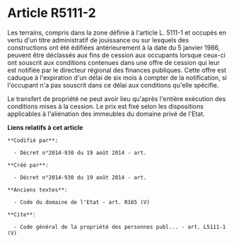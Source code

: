 # Article R5111-2

Les terrains, compris dans la zone définie à l'article L. 5111-1 et occupés en vertu d'un titre administratif de jouissance
ou sur lesquels des constructions ont été édifiées antérieurement à la date du 5 janvier 1986, peuvent être déclassés aux
fins de cession aux occupants lorsque ceux-ci ont souscrit aux conditions contenues dans une offre de cession qui leur est
notifiée par le directeur régional des finances publiques. Cette offre est caduque à l'expiration d'un délai de six mois à
compter de la notification, si l'occupant n'a pas souscrit dans ce délai aux conditions qu'elle spécifie. 

Le transfert de propriété ne peut avoir lieu qu'après l'entière exécution des conditions mises à la cession. Le prix est fixé
selon les dispositions applicables à l'aliénation des immeubles du domaine privé de l'Etat.

**Liens relatifs à cet article**

	**Codifié par**:

	  - Décret n°2014-930 du 19 août 2014 - art.

	**Créé par**:

	  - Décret n°2014-930 du 19 août 2014 - art.

	**Anciens textes**:

	  - Code du domaine de l'Etat - art. R165 (V)

	**Cite**:

	  - Code général de la propriété des personnes publ... - art. L5111-1 (V)
